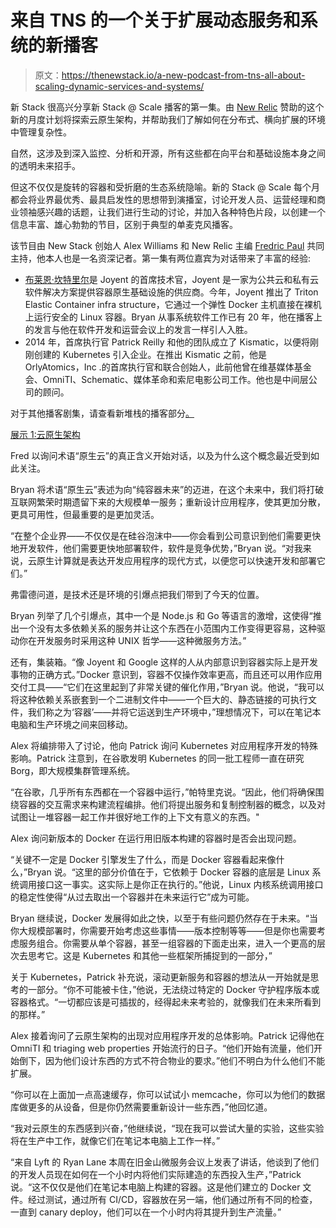 # 来自 TNS 的一个关于扩展动态服务和系统的新播客

> 原文：<https://thenewstack.io/a-new-podcast-from-tns-all-about-scaling-dynamic-services-and-systems/>

新 Stack 很高兴分享新 Stack @ Scale 播客的第一集。由 [New Relic](http://newrelic.com/?utm_content=inline-mention) 赞助的这个新的月度计划将探索云原生架构，并帮助我们了解如何在分布式、横向扩展的环境中管理复杂性。

自然，这涉及到深入监控、分析和开源，所有这些都在向平台和基础设施本身之间的透明未来招手。

但这不仅仅是旋转的容器和受折磨的生态系统隐喻。新的 Stack @ Scale 每个月都会将业界最优秀、最具启发性的思想带到演播室，讨论开发人员、运营经理和商业领袖感兴趣的话题，让我们进行生动的讨论，并加入各种特色片段，以创建一个信息丰富、雄心勃勃的节目，区别于典型的单麦克风播客。

该节目由 New Stack 创始人 Alex Williams 和 New Relic 主编 [Fredric Paul](https://twitter.com/TheFreditor) 共同主持，他本人也是一名资深记者。第一集有两位嘉宾为对话带来了丰富的经验:

*   [布莱恩·坎特里尔](http://dtrace.org/blogs/bmc/)是 Joyent 的首席技术官，Joyent 是一家为公共云和私有云软件解决方案提供容器原生基础设施的供应商。今年，Joyent 推出了 Triton Elastic Container infra structure，它通过一个弹性 Docker 主机直接在裸机上运行安全的 Linux 容器。Bryan 从事系统软件工作已有 20 年，他在播客上的发言与他在软件开发和运营会议上的发言一样引人入胜。
*   2014 年，首席执行官 Patrick Reilly 和他的团队成立了 Kismatic，以便将刚刚创建的 Kubernetes 引入企业。在推出 Kismatic 之前，他是 OrlyAtomics，Inc .的首席执行官和联合创始人，此前他曾在维基媒体基金会、OmniTI、Schematic、媒体革命和索尼电影公司工作。他也是中间层公司的顾问。

对于其他播客剧集，请查看新堆栈的播客部分[。](https://thenewstack.io/podcasts/)

[展示 1:云原生架构](https://thenewstack.simplecast.com/episodes/show-1-cloud-native-architecture)

Fred 以询问术语“原生云”的真正含义开始对话，以及为什么这个概念最近受到如此关注。

Bryan 将术语“原生云”表述为向“纯容器未来”的迈进，在这个未来中，我们将打破互联网繁荣时期遗留下来的大规模单一服务；重新设计应用程序，使其更加分散，更具可用性，但最重要的是更加灵活。

“在整个企业界——不仅仅是在硅谷泡沫中——你会看到公司意识到他们需要更快地开发软件，他们需要更快地部署软件，软件是竞争优势，”Bryan 说。“对我来说，云原生计算就是表达开发应用程序的现代方式，以便您可以快速开发和部署它们。”

弗雷德问道，是技术还是环境的引爆点把我们带到了今天的位置。

Bryan 列举了几个引爆点，其中一个是 Node.js 和 Go 等语言的激增，这使得“推出一个没有太多依赖关系的服务并让这个东西在小范围内工作变得更容易，这种驱动你在开发服务时采用这种 UNIX 哲学——这种微服务方法。”

还有，集装箱。“像 Joyent 和 Google 这样的人从内部意识到容器实际上是开发事物的正确方式。”Docker 意识到，容器不仅操作效率更高，而且还可以用作应用交付工具——“它们在这里起到了非常关键的催化作用，”Bryan 说。他说，“我可以将这种依赖关系嵌套到一个二进制文件中——一个巨大的、静态链接的可执行文件，我们称之为‘容器’——并将它运送到生产环境中，”理想情况下，可以在笔记本电脑和生产环境之间来回移动。

Alex 将编排带入了讨论，他向 Patrick 询问 Kubernetes 对应用程序开发的特殊影响。Patrick 注意到，在谷歌发明 Kubernetes 的同一批工程师一直在研究 Borg，即大规模集群管理系统。

“在谷歌，几乎所有东西都在一个容器中运行，”帕特里克说。“因此，他们将确保围绕容器的交互需求来构建流程编排。他们将提出服务和复制控制器的概念，以及对试图让一堆容器一起工作并很好地工作的上下文有意义的东西。"

Alex 询问新版本的 Docker 在运行用旧版本构建的容器时是否会出现问题。

“关键不一定是 Docker 引擎发生了什么，而是 Docker 容器看起来像什么，”Bryan 说。“这里的部分价值在于，它依赖于 Docker 容器的底层是 Linux 系统调用接口这一事实。这实际上是你正在执行的。”他说，Linux 内核系统调用接口的稳定性使得“从过去取出一个容器并在未来运行它”成为可能。

Bryan 继续说，Docker 发展得如此之快，以至于有些问题仍然存在于未来。“当你大规模部署时，你需要开始考虑这些事情——版本控制等等——但是你也需要考虑服务组合。你需要从单个容器，甚至一组容器的下面走出来，进入一个更高的层次去思考它。这是 Kubernetes 和其他一些框架所捕捉到的一部分，”

关于 Kubernetes，Patrick 补充说，滚动更新服务和容器的想法从一开始就是思考的一部分。“你不可能被卡住，”他说，无法绕过特定的 Docker 守护程序版本或容器格式。“一切都应该是可插拔的，经得起未来考验的，就像我们在未来所看到的那样。”

Alex 接着询问了云原生架构的出现对应用程序开发的总体影响。Patrick 记得他在 OmniTI 和 triaging web properties 开始流行的日子。“他们开始有流量，他们开始倒下，因为他们设计东西的方式不符合物业的要求。”他们不明白为什么他们不能扩展。

“你可以在上面加一点高速缓存，你可以试试小 memcache，你可以为他们的数据库做更多的从设备，但是你仍然需要重新设计一些东西，”他回忆道。

“我对云原生的东西感到兴奋，”他继续说，“现在我可以尝试大量的实验，这些实验将在生产中工作，就像它们在笔记本电脑上工作一样。”

“来自 Lyft 的 Ryan Lane 本周在旧金山微服务会议上发表了讲话，他谈到了他们的开发人员现在如何在一个小时内将他们实际建造的东西投入生产，”Patrick 说。“这不仅仅是他们在笔记本电脑上构建的容器。这是他们建立的 Docker 文件。经过测试，通过所有 CI/CD，容器放在另一端，他们通过所有不同的检查，一直到 canary deploy，他们可以在一个小时内将其提升到生产流量。”

<svg xmlns:xlink="http://www.w3.org/1999/xlink" viewBox="0 0 68 31" version="1.1"><title>Group</title> <desc>Created with Sketch.</desc></svg>